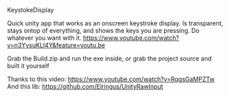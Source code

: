 KeystokeDisplay

Quick unity app that works as an onscreen keystroke display. Is transparent, stays ontop of everything, and shows the keys you are pressing.  Do whatever you want with it.
https://www.youtube.com/watch?v=n3YysuKLI4Y&feature=youtu.be

Grab the Build.zip and run the exe inside, or grab the project source and built it yourself

Thanks to this video: https://www.youtube.com/watch?v=RqgsGaMPZTw
And this lib: https://github.com/Elringus/UnityRawInput
